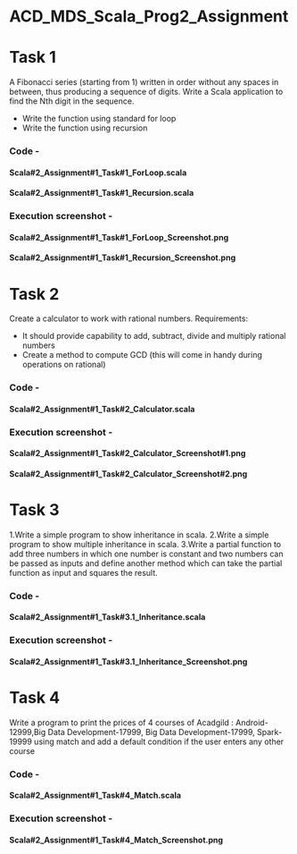 # ACD_MDS_Scala_Prog2_Assignment

# Task 1
A Fibonacci series (starting from 1) written in order without any spaces in between, thus
producing a sequence of digits.
Write a Scala application to find the Nth digit in the sequence.
- Write the function using standard for loop
- Write the function using recursion

### Code - 
#### Scala#2_Assignment#1_Task#1_ForLoop.scala
#### Scala#2_Assignment#1_Task#1_Recursion.scala
### Execution screenshot - 
#### Scala#2_Assignment#1_Task#1_ForLoop_Screenshot.png
#### Scala#2_Assignment#1_Task#1_Recursion_Screenshot.png

# Task 2
Create a calculator to work with rational numbers.
Requirements:
- It should provide capability to add, subtract, divide and multiply rational numbers
- Create a method to compute GCD (this will come in handy during operations on rational)

### Code - 
#### Scala#2_Assignment#1_Task#2_Calculator.scala
### Execution screenshot - 
#### Scala#2_Assignment#1_Task#2_Calculator_Screenshot#1.png
#### Scala#2_Assignment#1_Task#2_Calculator_Screenshot#2.png

# Task 3
1.Write a simple program to show inheritance in scala.
2.Write a simple program to show multiple inheritance in scala.
3.Write a partial function to add three numbers in which one number is constant 
and two numbers can be passed as inputs and define another method which can take the partial
function as input and squares the result.

### Code - 
#### Scala#2_Assignment#1_Task#3.1_Inheritance.scala
### Execution screenshot - 
#### Scala#2_Assignment#1_Task#3.1_Inheritance_Screenshot.png

# Task 4
Write a program to print the prices of 4 courses of Acadgild : Android-12999,Big Data
Development-17999, Big Data Development-17999, Spark-19999 using match and add a
default condition if the user enters any other course

### Code - 
#### Scala#2_Assignment#1_Task#4_Match.scala
### Execution screenshot - 
#### Scala#2_Assignment#1_Task#4_Match_Screenshot.png
